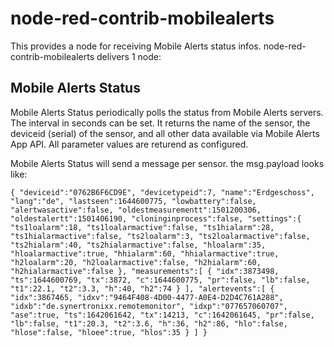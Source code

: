 # node-red-contrib-mobilealerts 

This provides a node for receiving Mobile Alerts status infos. node-red-contrib-mobilealerts delivers 1 node:

## Mobile Alerts Status
Mobile Alerts Status periodically polls the status from Mobile Alerts servers. The interval in seconds can be set. It returns the name of the sensor, the deviceid (serial) of the sensor, and all other data available via Mobile Alerts App API. All parameter values are returend as configured.

Mobile Alerts Status will send a message per sensor. the msg.payload looks like:


`{
	"deviceid":"0762B6F6CD9E",
	"devicetypeid":7,
	"name":"Erdgeschoss",
	"lang":"de",
	"lastseen":1644600775,
	"lowbattery":false,
	"alertwasactive":false,
	"oldestmeasurementt":1501200306,
	"oldestalertt":1501406190,
	"cloninginprocess":false,
	"settings":{
		"ts1loalarm":18,
		"ts1loalarmactive":false,
		"ts1hialarm":28,
		"ts1hialarmactive":false,
		"ts2loalarm":3,
		"ts2loalarmactive":false,
		"ts2hialarm":40,
		"ts2hialarmactive":false,
		"hloalarm":35,
		"hloalarmactive":true,
		"hhialarm":60,
		"hhialarmactive":true,
		"h2loalarm":20,
		"h2loalarmactive":false,
		"h2hialarm":60,
		"h2hialarmactive":false
	},
	"measurements":[
		{
			"idx":3873498,
			"ts":1644600769,
			"tx":3872,
			"c":1644600775,
			"pr":false,
			"lb":false,
			"t1":22.1,
			"t2":3.3,
			"h":40,
			"h2":74
		}
	],
	"alertevents":[
		{
			"idx":3867465,
			"idxv":"9464F408-4D00-4477-A0E4-D2D4C761A288",
			"idxb":"de.synertronixx.remotemonitor",
			"idxp":"077657060707",
			"ase":true,
			"ts":1642061642,
			"tx":14213,
			"c":1642061645,
			"pr":false,
			"lb":false,
			"t1":20.3,
			"t2":3.6,
			"h":36,
			"h2":86,
			"hlo":false,
			"hlose":false,
			"hloee":true,
			"hlos":35
		}
	]
}`